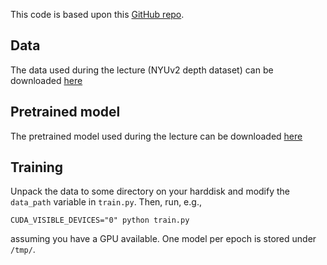 This code is based upon this [GitHub repo](https://github.com/meetshah1995/pytorch-semseg).

## Data

The data used during the lecture (NYUv2 depth dataset) can be downloaded [here](https://drive.google.com/open?id=1nXw4qA3tCg-EjzDlxaQyuacBPHlaZO-w)

## Pretrained model

The pretrained model used during the lecture can be downloaded [here](https://drive.google.com/file/d/1w-44gOgVv8n8_wQ_orEzX2Bb2xQfv2nR/view?usp=sharing)

## Training

Unpack the data to some directory on your harddisk and modify the `data_path` variable in `train.py`. Then, run, e.g.,
```
CUDA_VISIBLE_DEVICES="0" python train.py
```
assuming you have a GPU available. One model per epoch is stored under `/tmp/`.
